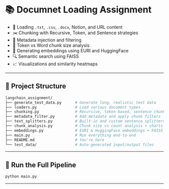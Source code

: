 # 📚 Documnet Loading Assignment

- 📄 Loading `.txt`, `.csv`, `.docx`, Notion, and URL content
- ✂️ Chunking with Recursive, Token, and Sentence strategies
- 🧾 Metadata injection and filtering
- 🔬 Token vs Word chunk size analysis
- 📡 Generating embeddings using EURI and HuggingFace
- 🔍 Semantic search using FAISS
- 📈 Visualizations and similarity heatmaps

---

## 📁 Project Structure

```bash
langchain_assignment/
├── generate_test_data.py      # Generate long, realistic test data
├── loaders.py                 # Load various document types
├── chunking.py                # Recursive, token-based, sentence chunking
├── metadata_filter.py         # Add metadata and apply chunk filters
├── text_splitters.py          # Built-in and custom sentence splitters
├── chunk_analysis.py          # Chunk size vs count analysis + charts
├── embeddings.py              # EURI & HuggingFace embeddings + FAISS search
├── main.py                    # Run everything end-to-end
├── README.md                  # You're here
└── test_data/                 # Auto-generated input/output files
````

---

## 🚀 Run the Full Pipeline

```bash
python main.py
```

---